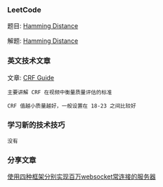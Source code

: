 ### LeetCode

   题目: [Hamming Distance](https://leetcode.com/problems/hamming-distance/description/)

   解题: [Hamming Distance](https://github.com/wayne666/simple-algorithm-go/blob/master/Hamming_Distance.go)

### 英文技术文章

   文章: [CRF Guide](https://slhck.info/video/2017/02/24/crf-guide.html)

	主要讲解 CRF 在视频中衡量质量评估的标准	

	CRF 值越小质量越好，一般设置在 18-23 之间比较好


### 学习新的技术技巧

	没有

### 分享文章

   [使用四种框架分别实现百万websocket常连接的服务器](http://colobu.com/2015/05/22/implement-C1000K-servers-by-spray-netty-undertow-and-node-js/)
